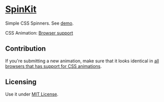 [SpinKit](http://tobiasahlin.com/spinkit/)
============

Simple CSS Spinners. See [demo](http://tobiasahlin.com/spinkit/).

CSS Animation: [Browser support](http://caniuse.com/css-adnimation)

## Contribution

If you're submitting a new animation, make sure that it looks identical in [all browsers that has support for CSS animations](http://caniuse.com/css-animation).

## Licensing

Use it under [MIT License](/LICENSE).
